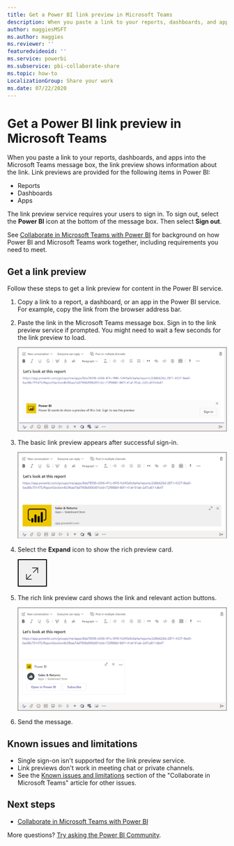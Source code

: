 ```yaml
---
title: Get a Power BI link preview in Microsoft Teams
description: When you paste a link to your reports, dashboards, and apps into the Microsoft Teams message box, the link preview shows information about the link.
author: maggiesMSFT
ms.author: maggies
ms.reviewer: ''
featuredvideoid: ''
ms.service: powerbi
ms.subservice: pbi-collaborate-share
ms.topic: how-to
LocalizationGroup: Share your work
ms.date: 07/22/2020
---
```


# Get a Power BI link preview in Microsoft Teams

When you paste a link to your reports, dashboards, and apps into the Microsoft Teams message box, the link preview shows information about the link. Link previews are provided for the following items in Power BI:

- Reports
- Dashboards
- Apps

The link preview service requires your users to sign in. To sign out, select the **Power BI** icon at the bottom of the message box. Then select **Sign out**.

See [Collaborate in Microsoft Teams with Power BI](service-collaborate-microsoft-teams.md) for background on how Power BI and Microsoft Teams work together, including requirements you need to meet.

## Get a link preview

Follow these steps to get a link preview for content in the Power BI service.

1. Copy a link to a report, a dashboard, or an app in the Power BI service. For example, copy the link from the browser address bar.

1. Paste the link in the Microsoft Teams message box. Sign in to the link preview service if prompted. You might need to wait a few seconds for the link preview to load.

    ![Screenshot of Sign in to Power B I bot.](media/service-teams-link-preview/service-teams-link-preview-sign-in-needed.png)

1. The basic link preview appears after successful sign-in.

    ![Screenshot of Basic link preview.](media/service-teams-link-preview/service-teams-link-preview-basic.png)

1. Select the **Expand** icon to show the rich preview card.

    ![Screenshot of Expand icon.](media/service-teams-link-preview/service-teams-link-preview-expand-icon.png)

1. The rich link preview card shows the link and relevant action buttons.

    ![Screenshot of Rich link preview card.](media/service-teams-link-preview/service-teams-link-preview-nice-card.png)

1. Send the message.

## Known issues and limitations

- Single sign-on isn't supported for the link preview service.
- Link previews don't work in meeting chat or private channels.
- See the [Known issues and limitations](service-collaborate-microsoft-teams.md#known-issues-and-limitations) section of the "Collaborate in Microsoft Teams" article for other issues.

## Next steps

- [Collaborate in Microsoft Teams with Power BI](service-collaborate-microsoft-teams.md)

More questions? [Try asking the Power BI Community](https://community.powerbi.com/).
